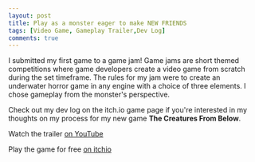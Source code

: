 ```yaml
---
layout: post
title: Play as a monster eager to make NEW FRIENDS
tags: [Video Game, Gameplay Trailer,Dev Log]
comments: true
---
```


I submitted my first game to a game jam! Game jams are short themed competitions where game developers create a video game from scratch during the set timeframe. The rules for my jam were to create an underwater horror game in any engine with a choice of three elements. I chose gameplay from the monster's perspective.

Check out my dev log on the itch.io game page if you're interested in my thoughts on my process for my new game **The Creatures From Below**.

Watch the trailer [on YouTube](https://youtu.be/IyaliFrH9BY?feature=shared)

Play the game for free [on itchio](https://decolfutures.itch.io/the-creatures-from-below)
